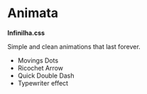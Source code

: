 # Animata
**Infinilha.css**

Simple and clean animations that last forever.
- Movings Dots
- Ricochet Arrow
- Quick Double Dash
- Typewriter effect
